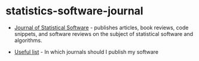 # statistics-software-journal

* [Journal of Statistical Software](https://www.jstatsoft.org/index) -  publishes articles, book reviews, code snippets, and software reviews on the subject of statistical software and algorithms. 


* [Useful list](https://www.software.ac.uk/which-journals-should-i-publish-my-software) -  In which journals should I publish my software

